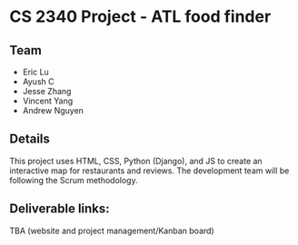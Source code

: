 # CS 2340 Project - ATL food finder

## Team
 * Eric Lu
 * Ayush C
 * Jesse Zhang
 * Vincent Yang
 * Andrew Nguyen
## Details
This project uses HTML, CSS, Python (Django), and JS to create an interactive map for restaurants and reviews. The development team will be following the Scrum methodology.

## Deliverable links:
TBA (website and project management/Kanban board)
